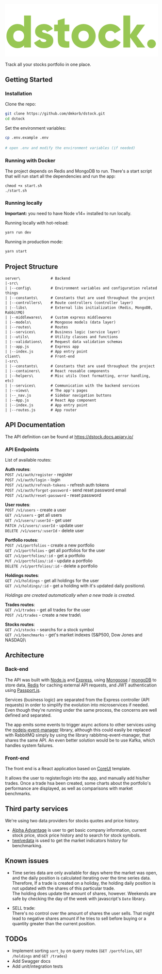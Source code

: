 ![dstock.](https://github.com/dmkorb/dstock/blob/main/client/src/assets/img/brand/logo.png?raw=true)


Track all your stocks portfolio in one place. 


## Getting Started

### Installation

Clone the repo:

```bash
git clone https://github.com/dmkorb/dstock.git
cd dstock
```

Set the environment variables:

```bash
cp .env.example .env

# open .env and modify the environment variables (if needed)
```


### Running with Docker

The project depends on Redis and MongoDB to run. There's a start script that will run start all the dependencies and run the app:
```
chmod +x start.sh
./start.sh
```

### Running locally

**Important:** you need to have Node v14+ installed to run locally.

Running locally with hot-reload:

```bash
yarn run dev
```

Running in production mode:

```bash
yarn start
```



## Project Structure

```
server\              # Backend
|-src\
| |--config\         # Environment variables and configuration related things
| |--constants\      # Constants that are used throughout the project
| |--controllers\    # Route controllers (controller layer)
| |--libs\           # External libs initialization (Redis, MongoDB, RabbitMQ)
| |--middlewares\    # Custom express middlewares
| |--models\         # Mongoose models (data layer)
| |--routes\         # Routes
| |--services\       # Business logic (service layer)
| |--utils\          # Utility classes and functions
| |--validations\    # Request data validation schemas
| |--app.js          # Express app
| |--index.js        # App entry point
client\              # Front-end
|-src\
| |--constants\      # Constants that are used throughout the project
| |--containers\     # React reusable components
| |--helpers\        # Misc utils (text formatting, error handling, etc)
| |--services\       # Communication with the backend services
| |--views\          # The app's pages
| |--_nav.js         # Sidebar navigation buttons
| |--App.js          # React App component
| |--index.js        # App entry point
| |--routes.js       # App router
```

## API Documentation

The API definition can be found at 
https://dstock.docs.apiary.io/


### API Endpoints

List of available routes:

**Auth routes**:\
`POST /v1/auth/register` - register\
`POST /v1/auth/login` - login\
`POST /v1/auth/refresh-tokens` - refresh auth tokens\
`POST /v1/auth/forgot-password` - send reset password email\
`POST /v1/auth/reset-password` - reset password

**User routes**:\
`POST /v1/users` - create a user\
`GET /v1/users` - get all users\
`GET /v1/users/:userId` - get user\
`PATCH /v1/users/:userId` - update user\
`DELETE /v1/users/:userId` - delete user

**Portfolio routes**:\
`POST /v1/portfolios` - create a new portfolio\
`GET /v1/portfolios` - get all portfolios for the user\
`GET /v1/portfolios/:id` - get a portfolio\
`PUT /v1/portfolios/:id` - update a portfolio\
`DELETE /v1/portfolios/:id` - delete a portfolio

**Holdings routes**:\
`GET /v1/holdings` - get all holdings for the user\
`GET /v1/holdings/:id` - get a holding with it's updated daily positions\

*Holdings are created automatically when a new trade is created.*

**Trades routes**:\
`GET /v1/trades` - get all trades for the user\
`POST /v1/trades` - create a new trade\

**Stocks routes**:\
`GET /v1/stocks` - searchs for a stock symbol\
`GET /v1/benchmarks` - get's market indexes (S&P500, Dow Jones and NASDAQ)\



## Architecture
### Back-end

The API was built with [Node.js](https://nodejs.org/) and [Express](https://expressjs.com/), using [Mongoose](https://mongoosejs.com/) / [mongoDB](https://www.mongodb.com/) to store data, [Redis](https://redis.io/) for caching external API requests, and JWT authentication using [Passport.js](http://www.passportjs.org/).

Services (business logic) are separated from the Express controller (API requests) in order to simplify the evolution into microservices if needed. Even though they're running under the same process, the concerns are well defined and separated.

The app emits some events to trigger async actions to other services using the [nodejs-event-manager](https://www.npmjs.com/package/nodejs-event-manager) library, although this could easily be replaced with RabbitMQ simply by using the library rabbitmq-event-manager, that shares the same API. An even better solution would be to use Kafka, which handles system failures.


### Front-end
The front end is a React application based on [CoreUI](https://github.com/coreui/coreui-free-react-admin-template) template.

It allows the user to register/login into the app, and manually add his/her trades. Once a trade hsa been created, some charts about the portfolio's performance are displayed, as well as comparisons with market benchmarks.

## Third party services
We're using two data providers for stocks quotes and price history.
* [Alpha Advantage](https://www.alphavantage.co/) is user to get basic company information, current stock price, stock price history and to search for stock symbols.
* [twelvedata](https://twelvedata.com/) is used to get the market indicators history for benchmarking.


## Known issues
* Time series data are only available for days where the market was open, and the daily position is calculated iterating over the time series data.\
Therefore, If a trade is created on a holiday, the holding daily position is not updated with the shares of this particular trade.\
The holding does update the amount of shares, however.
Weekends are safe by checking the day of the week with javascript's `Date` library.

* SELL trade:\
There's no control over the amount of shares the user sells. 
That might lead to negative shares amount if he tries to sell before buying or a quantity greater than the current position.


## TODOs
* Implement sorting `sort_by` on query routes (`GET /portfolios`, `GET /holdings` and `GET /trades`)
* Add Swagger docs
* Add unit/integration tests
